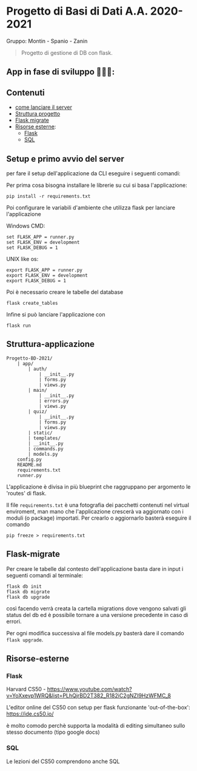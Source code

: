 # Progetto di Basi di Dati A.A. 2020-2021


Gruppo: Montin - Spanio - Zanin

> Progetto di gestione di DB con flask.

## App in fase di sviluppo 🔨🔨🔨:
## Contenuti

- [come lanciare il server](#istruzioni)
- [Struttura progetto](#struttura-applicazione)
- [Flask migrate](#Flask-migrate)
- [Risorse esterne](#Risorse-esterne):
    - [Flask](#flask)
    - [SQL](#sql)

## Setup e primo avvio del server
per fare il setup dell'applicazione da CLI eseguire i seguenti comandi:

Per prima cosa bisogna installare le librerie su cui si basa l'applicazione:

```shell
pip install -r requirements.txt
```

Poi configurare le variabili d'ambiente che utilizza flask per lanciare l'applicazione 

Windows CMD:
```windowscmd
set FLASK_APP = runner.py
set FLASK_ENV = development
set FLASK_DEBUG = 1
```

UNIX like os:
```shell
export FLASK_APP = runner.py
export FLASK_ENV = development
export FLASK_DEBUG = 1
```

Poi è necessario creare le tabelle del database

```shell
flask create_tables
```

Infine si può lanciare l'applicazione con

```shell
flask run
```

## Struttura-applicazione

```
Progetto-BD-2021/
    | app/
        | auth/
            | __init__.py
            | forms.py
            | views.py
        | main/
            | __init__.py
            | errors.py
            | views.py
        | quiz/
            | __init__.py
            | forms.py
            | views.py
        | static/
        | templates/
        | __init__.py
        | commands.py
        | models.py
    config.py
    README.md
    requirements.txt
    runner.py
```
L'applicazione è divisa in più blueprint che raggruppano per argomento le 'routes' di flask.

Il file `requirements.txt` è una fotografia dei pacchetti contenuti nel virtual enviroment, man mano che l'applicazione
crescerà va aggiornato con i moduli (o package) importati. Per crearlo o aggiornarlo basterà eseguire il comando
```shell
pip freeze > requirements.txt
```


## Flask-migrate

Per creare le tabelle dal contesto dell'applicazione basta dare in input i seguenti comandi al terminale:

```shell
flask db init
flask db migrate
flask db upgrade
```

così facendo verrà creata la cartella migrations dove vengono salvati gli status del db ed è possibile tornare a una versione precedente in caso di errori.

Per ogni modifica successiva al file models.py basterà dare il comando `flask upgrade`. 

## Risorse-esterne
### Flask
Harvard CS50 - 
https://www.youtube.com/watch?v=YoXxevp1WRQ&list=PLhQjrBD2T382_R182iC2gNZI9HzWFMC_8

L'editor online del CS50 con setup per flask funzionante 'out-of-the-box': https://ide.cs50.io/

è molto comodo perchè supporta la modalità di editing simultaneo sullo stesso documento (tipo google docs)

### SQL
Le lezioni del CS50 comprendono anche SQL
